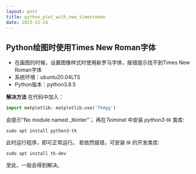 ```yaml
---
layout: post
title: python_plot_with_new_timesroman
date: 2023-12-24
---
```


## Python绘图时使用Times New Roman字体

* 在画图的时候，设置图像样式时使用新罗马字体，报错提示找不到Times New Roman字体
* 系统环境：ubuntu20.04LTS
* Python版本：python3.8.5

**解决方法**
在代码中加入：

```python
import matplotlib; matplotlib.use('TkAgg')
```

会提示"No module named _tkinter"；
再在*Teiminal* 中安装 *python3-tk* 类库:

```shell
sudo apt install python3-tk
```

此时运行程序，即可正常运行。
若依然报错，可安装 *tk* 的开发类库:

```shell
sudo apt install tk-dev
```

至此，一般会得到解决。

